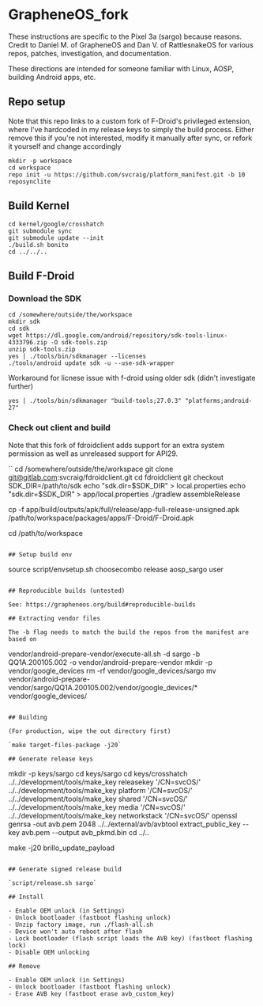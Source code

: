 # GrapheneOS_fork

These instructions are specific to the Pixel 3a (sargo) because reasons. Credit to Daniel M. of GrapheneOS and Dan V. of RattlesnakeOS for various repos, patches, investigation, and documentation.

These directions are intended for someone familiar with Linux, AOSP, building Android apps, etc.

## Repo setup

Note that this repo links to a custom fork of F-Droid's privileged extension, where I've hardcoded in my release keys to simply the build process. Either remove this if you're not interested, modify it manually after sync, or refork it yourself and change accordingly

```
mkdir -p workspace
cd workspace
repo init -u https://github.com/svcraig/platform_manifest.git -b 10
reposynclite
```

## Build Kernel

```
cd kernel/google/crosshatch
git submodule sync
git submodule update --init
./build.sh bonito
cd ../../..
```

## Build F-Droid

### Download the SDK

```
cd /somewhere/outside/the/workspace
mkdir sdk
cd sdk
wget https://dl.google.com/android/repository/sdk-tools-linux-4333796.zip -O sdk-tools.zip
unzip sdk-tools.zip
yes | ./tools/bin/sdkmanager --licenses
./tools/android update sdk -u --use-sdk-wrapper
```

Workaround for licnese issue with f-droid using older sdk (didn't investigate further)

`yes | ./tools/bin/sdkmanager "build-tools;27.0.3" "platforms;android-27"`

### Check out client and build

Note that this fork of fdroidclient adds support for an extra system permission as well as unreleased support for API29.

``
cd /somewhere/outside/the/workspace
git clone git@gitlab.com:svcraig/fdroidclient.git
cd fdroidclient
git checkout
SDK_DIR=/path/to/sdk
echo "sdk.dir=$SDK_DIR" > local.properties
echo "sdk.dir=$SDK_DIR" > app/local.properties
./gradlew assembleRelease

cp -f app/build/outputs/apk/full/release/app-full-release-unsigned.apk /path/to/workspace/packages/apps/F-Droid/F-Droid.apk

cd /path/to/workspace
```

## Setup build env

```
source script/envsetup.sh
choosecombo release aosp_sargo user
```

## Reproducible builds (untested)

See: https://grapheneos.org/build#reproducible-builds

## Extracting vendor files

The -b flag needs to match the build the repos from the manifest are based on

```
vendor/android-prepare-vendor/execute-all.sh -d sargo -b QQ1A.200105.002 -o vendor/android-prepare-vendor
mkdir -p vendor/google_devices
rm -rf vendor/google_devices/sargo
mv vendor/android-prepare-vendor/sargo/QQ1A.200105.002/vendor/google_devices/* vendor/google_devices/
```

## Building

(For production, wipe the out directory first)

`make target-files-package -j20`

## Generate release keys

```
mkdir -p keys/sargo
cd keys/sargo
cd keys/crosshatch
../../development/tools/make_key releasekey '/CN=svcOS/'
../../development/tools/make_key platform '/CN=svcOS/'
../../development/tools/make_key shared '/CN=svcOS/'
../../development/tools/make_key media '/CN=svcOS/'
../../development/tools/make_key networkstack '/CN=svcOS/'
openssl genrsa -out avb.pem 2048
../../external/avb/avbtool extract_public_key --key avb.pem --output avb_pkmd.bin
cd ../..

make -j20 brillo_update_payload
```

## Generate signed release build

`script/release.sh sargo`

## Install

- Enable OEM unlock (in Settings)
- Unlock bootloader (fastboot flashing unlock)
- Unzip factory image, run ./flash-all.sh
- Device won't auto reboot after flash
- Lock bootloader (flash script loads the AVB key) (fastboot flashing lock)
- Disable OEM unlocking

## Remove

- Enable OEM unlock (in Settings)
- Unlock bootloader (fastboot flashing unlock)
- Erase AVB key (fastboot erase avb_custom_key)
